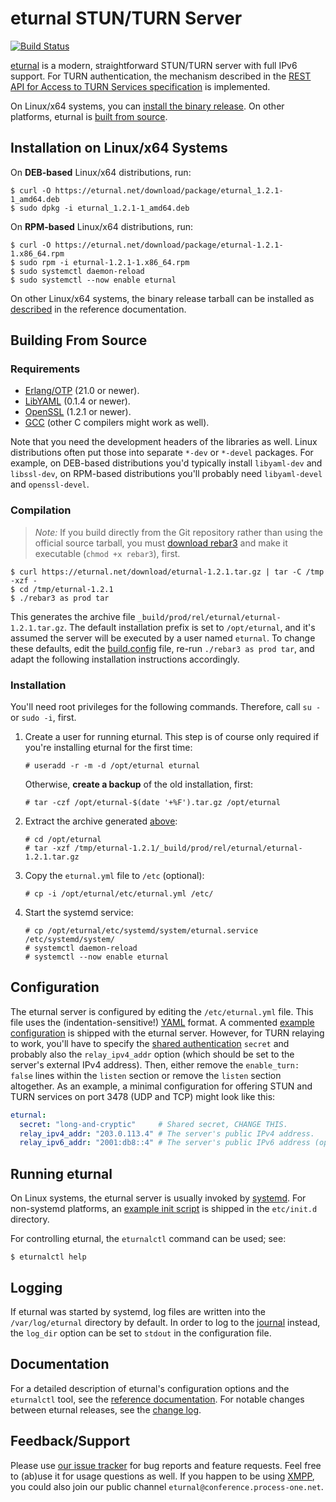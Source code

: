 # eturnal STUN/TURN Server

[![Build Status](https://travis-ci.org/processone/eturnal.svg?branch=master)][1]

[eturnal][2] is a modern, straightforward STUN/TURN server with full IPv6
support. For TURN authentication, the mechanism described in the [REST API for
Access to TURN Services specification][3] is implemented.

On Linux/x64 systems, you can [install the binary
release](#installation-on-linuxx64-systems). On other platforms, eturnal is
[built from source](#building-from-source).

## Installation on Linux/x64 Systems

On **DEB-based** Linux/x64 distributions, run:

    $ curl -O https://eturnal.net/download/package/eturnal_1.2.1-1_amd64.deb
    $ sudo dpkg -i eturnal_1.2.1-1_amd64.deb

On **RPM-based** Linux/x64 distributions, run:

    $ curl -O https://eturnal.net/download/package/eturnal-1.2.1-1.x86_64.rpm
    $ sudo rpm -i eturnal-1.2.1-1.x86_64.rpm
    $ sudo systemctl daemon-reload
    $ sudo systemctl --now enable eturnal

On other Linux/x64 systems, the binary release tarball can be installed as
[described][4] in the reference documentation.

## Building From Source

### Requirements

- [Erlang/OTP][5] (21.0 or newer).
- [LibYAML][6] (0.1.4 or newer).
- [OpenSSL][7] (1.2.1 or newer).
- [GCC][8] (other C compilers might work as well).

Note that you need the development headers of the libraries as well. Linux
distributions often put those into separate `*-dev` or `*-devel` packages. For
example, on DEB-based distributions you'd typically install `libyaml-dev` and
`libssl-dev`, on RPM-based distributions you'll probably need `libyaml-devel`
and `openssl-devel`.

### Compilation

> _Note:_ If you build directly from the Git repository rather than using the
> official source tarball, you must [download rebar3][9] and make it executable
> (`chmod +x rebar3`), first.

    $ curl https://eturnal.net/download/eturnal-1.2.1.tar.gz | tar -C /tmp -xzf -
    $ cd /tmp/eturnal-1.2.1
    $ ./rebar3 as prod tar

This generates the archive file `_build/prod/rel/eturnal/eturnal-1.2.1.tar.gz`.
The default installation prefix is set to `/opt/eturnal`, and it's assumed the
server will be executed by a user named `eturnal`. To change these defaults,
edit the [build.config][10] file, re-run `./rebar3 as prod tar`, and adapt the
following installation instructions accordingly.

### Installation

You'll need root privileges for the following commands. Therefore, call `su -`
or `sudo -i`, first.

1.  Create a user for running eturnal. This step is of course only required if
    you're installing eturnal for the first time:

        # useradd -r -m -d /opt/eturnal eturnal

    Otherwise, **create a backup** of the old installation, first:

        # tar -czf /opt/eturnal-$(date '+%F').tar.gz /opt/eturnal

2.  Extract the archive generated [above](#compilation):

        # cd /opt/eturnal
        # tar -xzf /tmp/eturnal-1.2.1/_build/prod/rel/eturnal/eturnal-1.2.1.tar.gz

3.  Copy the `eturnal.yml` file to `/etc` (optional):

        # cp -i /opt/eturnal/etc/eturnal.yml /etc/

4.  Start the systemd service:

        # cp /opt/eturnal/etc/systemd/system/eturnal.service /etc/systemd/system/
        # systemctl daemon-reload
        # systemctl --now enable eturnal

## Configuration

The eturnal server is configured by editing the `/etc/eturnal.yml` file. This
file uses the (indentation-sensitive!) [YAML][11] format. A commented [example
configuration][12] is shipped with the eturnal server. However, for TURN
relaying to work, you'll have to specify the [shared authentication][3] `secret`
and probably also the `relay_ipv4_addr` option (which should be set to the
server's external IPv4 address). Then, either remove the `enable_turn: false`
lines within the `listen` section or remove the `listen` section altogether. As
an example, a minimal configuration for offering STUN and TURN services on port
3478 (UDP and TCP) might look like this:

```yaml
eturnal:
  secret: "long-and-cryptic"     # Shared secret, CHANGE THIS.
  relay_ipv4_addr: "203.0.113.4" # The server's public IPv4 address.
  relay_ipv6_addr: "2001:db8::4" # The server's public IPv6 address (optional).
```

## Running eturnal

On Linux systems, the eturnal server is usually invoked by [systemd][13]. For
non-systemd platforms, an [example init script][14] is shipped in the
`etc/init.d` directory.

For controlling eturnal, the `eturnalctl` command can be used; see:

    $ eturnalctl help

## Logging

If eturnal was started by systemd, log files are written into the
`/var/log/eturnal` directory by default. In order to log to the [journal][15]
instead, the `log_dir` option can be set to `stdout` in the configuration file.

## Documentation

For a detailed description of eturnal's configuration options and the
`eturnalctl` tool, see the [reference documentation][16]. For notable changes
between eturnal releases, see the [change log][17].

## Feedback/Support

Please use [our issue tracker][18] for bug reports and feature requests. Feel
free to (ab)use it for usage questions as well. If you happen to be using
[XMPP][19], you could also join our public channel
`eturnal@conference.process-one.net`.

 [1]: https://travis-ci.org/processone/eturnal
 [2]: https://eturnal.net/
 [3]: https://tools.ietf.org/html/draft-uberti-behave-turn-rest-00
 [4]: https://eturnal.net/documentation/#Installation
 [5]: https://www.erlang.org
 [6]: https://pyyaml.org/wiki/LibYAML
 [7]: https://www.openssl.org
 [8]: https://gcc.gnu.org
 [9]: https://github.com/erlang/rebar3/releases/download/3.14.0-rc2/rebar3
[10]: https://github.com/processone/eturnal/blob/1.2.1/build.config
[11]: https://en.wikipedia.org/wiki/YAML
[12]: https://github.com/processone/eturnal/blob/1.2.1/config/eturnal.yml
[13]: https://www.freedesktop.org/software/systemd/man/systemctl.html
[14]: https://github.com/processone/eturnal/blob/1.2.1/scripts/eturnal.init
[15]: https://www.freedesktop.org/software/systemd/man/systemd-journald.service.html
[16]: https://eturnal.net/documentation/
[17]: https://github.com/processone/eturnal/blob/1.2.1/CHANGELOG.md
[18]: https://github.com/processone/eturnal/issues
[19]: https://xmpp.org
